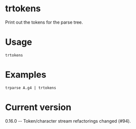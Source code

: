 # trtokens

Print out the tokens for the parse tree.

# Usage

    trtokens

# Examples

    trparse A.g4 | trtokens

# Current version

0.16.0 -- Token/character stream refactorings changed (#94).
